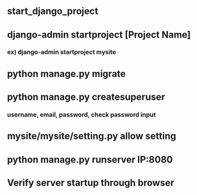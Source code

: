 ## start_django_project


## django-admin startproject [Project Name]  

#### ex) django-admin startproject mysite


## python manage.py migrate


## python manage.py createsuperuser

#### username, email, password, check password input


## mysite/mysite/setting.py allow setting


## python manage.py runserver IP:8080


## Verify server startup through browser